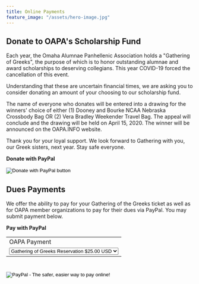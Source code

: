 ```yaml
---
title: Online Payments
feature_image: "/assets/hero-image.jpg"
---
```


## Donate to OAPA's Scholarship Fund
Each year, the Omaha Alumnae Panhellenic Association holds a "Gathering of Greeks", the purpose of which is to honor outstanding alumnae and award scholarships to deserving collegians. This year COVID-19 forced the cancellation of this event. 

Understanding that these are uncertain financial times, we are asking you to consider donating an amount of your choosing to our scholarship fund.

The name of everyone who donates will be entered into a drawing for the winners' choice of either (1) Dooney and Bourke NCAA Nebraska Crossbody Bag OR (2) Vera Bradley Weekender Travel Bag. The appeal will conclude and the drawing will be held on April 15, 2020. The winner will be announced on the OAPA.INFO website.

Thank you for your loyal support. We look forward to Gathering with you, our Greek sisters, next year. Stay safe everyone.

**Donate with PayPal**
<form action="https://www.paypal.com/cgi-bin/webscr" method="post" target="_top">
<input type="hidden" name="cmd" value="_s-xclick" />
<input type="hidden" name="hosted_button_id" value="K5PUVGAF29BUN" />
<input type="image" src="https://www.paypalobjects.com/en_US/i/btn/btn_donateCC_LG.gif" border="0" name="submit" title="PayPal - The safer, easier way to pay online!" alt="Donate with PayPal button" />
<img alt="" border="0" src="https://www.paypal.com/en_US/i/scr/pixel.gif" width="1" height="1" />
</form>


## Dues Payments

We offer the ability to pay for your Gathering of the Greeks ticket as well as for OAPA member organizations to pay for their dues via PayPal. You may submit payment below. 

**Pay with PayPal**
<form action="https://www.paypal.com/cgi-bin/webscr" method="post" target="_top">
<input type="hidden" name="cmd" value="_s-xclick">
<input type="hidden" name="hosted_button_id" value="ADSXLSJD6HUVE">
<table>
<tr><td><input type="hidden" name="on0" value="OAPA Payment">OAPA Payment</td></tr><tr><td><select name="os0">
	<option value="Gathering of Greeks Reservation">Gathering of Greeks Reservation $25.00 USD</option>
	<option value="Dues">Dues $30.00 USD</option>
	<option value="Dues & Scholarship Donation">Dues & Scholarship Donation $55.00 USD</option>
</select> </td></tr>
</table>
<input type="hidden" name="currency_code" value="USD">
<input type="image" src="https://www.paypalobjects.com/en_US/i/btn/btn_buynowCC_LG.gif" border="0" name="submit" alt="PayPal - The safer, easier way to pay online!" style="margin-top:25px;">
<img alt="" border="0" src="https://www.paypalobjects.com/en_US/i/scr/pixel.gif" width="1" height="1">
</form>